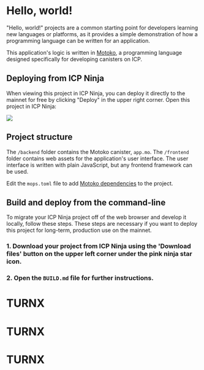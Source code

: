 # Hello, world!

"Hello, world!" projects are a common starting point for developers learning new languages or platforms, as it provides a simple demonstration of how a programming language can be written for an application.

This application's logic is written in [Motoko](https://internetcomputer.org/docs/motoko/main/getting-started/motoko-introduction), a programming language designed specifically for developing canisters on ICP.

## Deploying from ICP Ninja

When viewing this project in ICP Ninja, you can deploy it directly to the mainnet for free by clicking "Deploy" in the upper right corner. Open this project in ICP Ninja:

[![](https://icp.ninja/assets/open.svg)](https://icp.ninja/i?url=https://github.com/dfinity/examples/motoko/hello_world)

## Project structure

The `/backend` folder contains the Motoko canister, `app.mo`. The `/frontend` folder contains web assets for the application's user interface. The user interface is written with plain JavaScript, but any frontend framework can be used.

Edit the `mops.toml` file to add [Motoko dependencies](https://mops.one/) to the project.


## Build and deploy from the command-line

To migrate your ICP Ninja project off of the web browser and develop it locally, follow these steps. These steps are necessary if you want to deploy this project for long-term, production use on the mainnet.

### 1. Download your project from ICP Ninja using the 'Download files' button on the upper left corner under the pink ninja star icon.

### 2. Open the `BUILD.md` file for further instructions.
# TURNX
# TURNX
# TURNX
